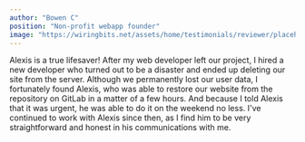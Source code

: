 ```yaml
---
author: "Bowen C"
position: "Non-profit webapp founder"
image: "https://wiringbits.net/assets/home/testimonials/reviewer/placeholder.png"
---
```


Alexis is a true lifesaver! After my web developer left our project, I hired a new developer who turned out to be a disaster and ended up deleting our site from the server. Although we permanently lost our user data, I fortunately found Alexis, who was able to restore our website from the repository on GitLab in a matter of a few hours. And because I told Alexis that it was urgent, he was able to do it on the weekend no less. I've continued to work with Alexis since then, as I find him to be very straightforward and honest in his communications with me.
